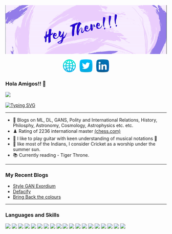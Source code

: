 <p align='center'>
<img src="https://github.com/abhishek-parashar/abhishek-parashar/blob/master/icon/profile.gif?raw=true">
</p>
<p align='center'>
<a href="https://abhishek-parashar.github.io/"><img height="40" src="https://github.com/abhishek-parashar/abhishek-parashar/blob/master/icon/globe.png"></a>&nbsp;&nbsp;
<a href="https://twitter.com/_abhiparashar"><img height="40" src="https://github.com/abhishek-parashar/abhishek-parashar/blob/master/icon/twitter.png"></a>&nbsp;&nbsp;
<a href="https://www.linkedin.com/in/abhishek-parashar-3a9218150/"><img height="40" src="https://github.com/abhishek-parashar/abhishek-parashar/blob/master/icon/linkedin.png"></a>
</p>

### Hola Amigos!! 👋

![](https://komarev.com/ghpvc/?username=abhishek-parashar)


[![Typing SVG](https://readme-typing-svg.herokuapp.com/?lines=Software+Development;Data+Science+Research)](https://git.io/typing-svg)

---
- 💭 Blogs on ML, DL, GANS, Polity and International Relations, History, Philosphy, Astronomy, Cosmology, Astrophysics etc. etc.
- ♟️ Rating of 2236 international master [(chess.com)](https://www.chess.com/home)
- 🎸 I like to play guitar with keen understanding of musical notations 🎼
- 🏏 like most of the Indians, I consider Cricket as a worship under the summer sun.
- 📚 Currently reading - Tiger Throne.
---
### My Recent Blogs 
- [Style GAN Exordium](https://abhishekparashar.me/mkcommon.html)
- [Defacify](https://abhishekparashar.me/age.html)
- [Bring Back the colours](https://abhishekparashar.me/deoldify.html)
---
### Languages and Skills
<p>
<img height="40" src="https://cdn.jsdelivr.net/gh/devicons/devicon/icons/python/python-original.svg" />
<img height="40" src="https://cdn.jsdelivr.net/gh/devicons/devicon/icons/go/go-original.svg" />
<img height="40" src="https://cdn.jsdelivr.net/gh/devicons/devicon/icons/javascript/javascript-original.svg" />
<img height="40" src="https://cdn.jsdelivr.net/gh/devicons/devicon/icons/julia/julia-original.svg" />
<img height="40" src="https://cdn.jsdelivr.net/gh/devicons/devicon/icons/tensorflow/tensorflow-original.svg" />
<img height="40" src="https://cdn.jsdelivr.net/gh/devicons/devicon/icons/pytorch/pytorch-original.svg" />
<img height="40" src="https://cdn.jsdelivr.net/gh/devicons/devicon/icons/django/django-plain.svg" />
<img height="40" src="https://cdn.jsdelivr.net/gh/devicons/devicon/icons/flask/flask-original.svg" />
<img height="40" src="https://cdn.jsdelivr.net/gh/devicons/devicon/icons/laravel/laravel-plain.svg" />
<img height="40" src="https://cdn.jsdelivr.net/gh/devicons/devicon/icons/html5/html5-original.svg" />
<img height="40" src="https://cdn.jsdelivr.net/gh/devicons/devicon/icons/css3/css3-original.svg" />
<!-- <img height="40" src="https://cdn.jsdelivr.net/gh/devicons/devicon/icons/react/react-original.svg" /> -->
<img height="40" src="https://cdn.jsdelivr.net/gh/devicons/devicon/icons/vuejs/vuejs-original.svg" />
<!-- <img height="40" src="https://cdn.jsdelivr.net/gh/devicons/devicon/icons/php/php-original.svg" /> -->
<img height="40" src="https://cdn.jsdelivr.net/gh/devicons/devicon/icons/mysql/mysql-original.svg" />
<img height="40" src="https://cdn.jsdelivr.net/gh/devicons/devicon/icons/mongodb/mongodb-original.svg" />
<img height="40" src="https://cdn.jsdelivr.net/gh/devicons/devicon/icons/matlab/matlab-original.svg" />
<img height="40" src="https://cdn.jsdelivr.net/gh/devicons/devicon/icons/unity/unity-original.svg" />
<img height="40" src="https://cdn.jsdelivr.net/gh/devicons/devicon/icons/c/c-original.svg" />
<img height="40" src="https://cdn.jsdelivr.net/gh/devicons/devicon/icons/cplusplus/cplusplus-original.svg" />
<img height="40" src="https://cdn.jsdelivr.net/gh/devicons/devicon/icons/arduino/arduino-original.svg" />
</p>


<!-- [![Abhishek's github stats](https://github-readme-stats.vercel.app/api?username=abhishek-parashar&count_private=true&show_icons=true)](https://github.com/abhishek-parashar/github-readme-stats) -->
<!-- [![GitHub Streak](https://github-readme-streak-stats.herokuapp.com/?user=abhishek-parashar)](https://github.com/abhishek-parashar/github-readme-streak-stats) -->
<!-- ![](https://github-profile-trophy.vercel.app/?username=abhishek-parashar) -->
